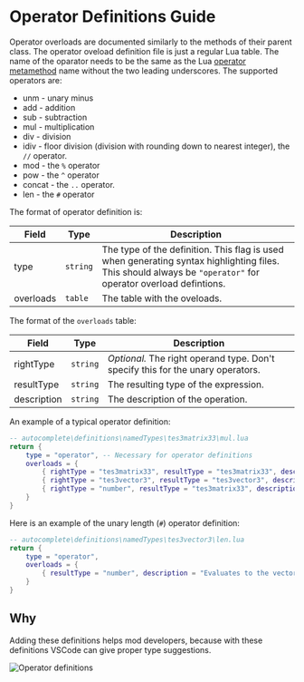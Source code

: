 # Operator Definitions Guide

Operator overloads are documented similarly to the methods of their parent class. The operator oveload definition file is just a regular Lua table. The name of the oparator needs to be the same as the Lua [operator metamethod](http://lua-users.org/wiki/MetatableEvents) name without the two leading underscores. The supported operators are:
- unm - unary minus
- add - addition
- sub - subtraction
- mul - multiplication
- div - division
- idiv - floor division (division with rounding down to nearest integer), the `//` operator.
- mod - the `%` operator
- pow - the `^` operator
- concat - the `..` operator.
- len - the `#` operator

The format of operator definition is:

| Field       | Type      | Description |
| ----------- | --------- | ----------- |
|  type       | `string`  | The type of the definition. This flag is used when generating syntax highlighting files. This should always be `"operator"` for operator overload defintions. |
| overloads   | `table`   | The table with the oveloads. |


The format of the `overloads` table:

| Field       | Type     | Description                                                                     |
| ----------- | -------- | ------------------------------------------------------------------------------- |
| rightType   | `string` | *Optional.* The right operand type. Don't specify this for the unary operators. |
| resultType  | `string` | The resulting type of the expression.                                           |
| description | `string` | The description of the operation.                                               |

An example of a typical operator definition:

```lua
-- autocomplete\definitions\namedTypes\tes3matrix33\mul.lua
return {
	type = "operator", -- Necessary for operator definitions
	overloads = {
		{ rightType = "tes3matrix33", resultType = "tes3matrix33", description = "The matrix multiplication. Geometrically, this will concatenate the transformations of both matrices in the resulting matrix." },
		{ rightType = "tes3vector3", resultType = "tes3vector3", description = "Multiplies the matrix by a vector. The resulting vector is staring vector with the matrix' transformations applied." },
		{ rightType = "number", resultType = "tes3matrix33", description = "Multiplies the matrix by a scalar." },
	}
}
```

Here is an example of the unary length (`#`) operator definition:

```lua
-- autocomplete\definitions\namedTypes\tes3vector3\len.lua
return {
	type = "operator",
	overloads = {
		{ resultType = "number", description = "Evaluates to the vector's length in [game units](https://mwse.github.io/MWSE/references/general/game-units/)." },
	}
}
```

## Why

Adding these definitions helps mod developers, because with these definitions VSCode can give proper type suggestions.


![Operator definitions](https://user-images.githubusercontent.com/41503714/185394230-91dc4020-0938-4efd-9e6f-893fdfbfbd7d.png)


